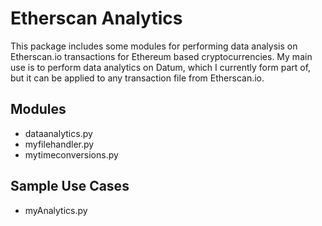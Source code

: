 # Etherscan Analytics
This package includes some modules for performing data analysis on Etherscan.io transactions for Ethereum based cryptocurrencies. My main use is to perform data analytics on Datum, which I currently form part of, but it can be applied to any transaction file from Etherscan.io.

## Modules
- dataanalytics.py	
- myfilehandler.py
- mytimeconversions.py

## Sample Use Cases
- myAnalytics.py
